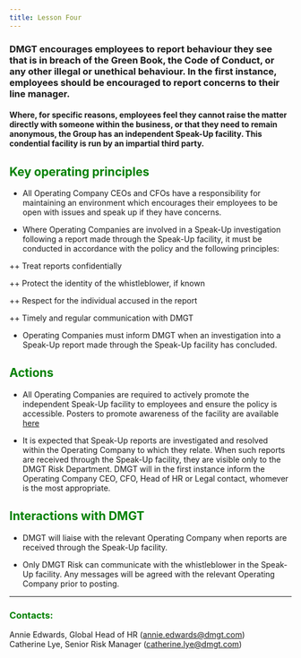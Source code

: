 ```yaml
---
title: Lesson Four
---
```


### DMGT encourages employees to report behaviour they see that is in breach of the Green Book, the Code of Conduct, or any other illegal or unethical behaviour. In the  first instance, employees should be encouraged to report concerns to their line manager.

#### Where, for specific reasons, employees feel they cannot raise the matter directly with someone within the business, or that they need to remain anonymous, the Group has an independent Speak-Up facility. This condential facility is run by an impartial third party.

<font color="green"><H2>Key operating principles</h2></font>

* All Operating Company CEOs and CFOs have a responsibility for maintaining an environment which encourages their employees to be open with issues and speak up if they have concerns.

* Where Operating Companies are involved in a Speak-Up investigation following a report made through the Speak-Up facility, it must be conducted in accordance with the policy and the following principles:

++ Treat reports confidentially

++ Protect the identity of the whistleblower, if known

++ Respect for the individual accused in the report

++ Timely and regular communication with DMGT

* Operating Companies must inform DMGT when an investigation into a Speak-Up report made through the Speak-Up facility has concluded.

<font color="green"><H2>Actions</h2></font>

* All Operating Companies are required to actively promote the independent Speak-Up facility to employees and ensure the policy is accessible. Posters to promote awareness of the facility are available 
[here](https://www.iworkhere.dmgt.com/member/login?destination=node/39%3Fpolicy_type%3D62"Title")

* It is expected that Speak-Up reports are investigated and resolved within the Operating Company to which they relate. When such reports are received through the Speak-Up facility, they are visible only to the DMGT Risk Department. DMGT will in the first instance inform the Operating Company CEO, CFO, Head of HR or Legal contact, whomever is the most appropriate.

<font color="green"><H2>Interactions with DMGT</h2></font>

* DMGT will liaise with the relevant Operating Company when reports are received through the Speak-Up facility.

* Only DMGT Risk can communicate with the whistleblower in the Speak-Up facility. Any messages will be agreed with the relevant Operating Company prior to posting. 

***
<font color="green"><H3>Contacts:</h3></font>
Annie Edwards, Global Head of HR (<annie.edwards@dmgt.com>)
<br>
Catherine Lye, Senior Risk Manager (<catherine.lye@dmgt.com>)
